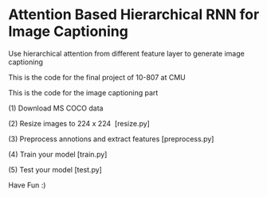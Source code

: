 # Attention Based Hierarchical RNN for Image Captioning



Use hierarchical attention from different feature layer to generate image captioning

This is the code for the final project of 10-807 at CMU

This is the code for the image captioning part

(1) Download MS COCO data

(2) Resize images to 224 x 224  [resize.py]

(3) Preprocess annotions and extract features [preprocess.py]

(4) Train your model [train.py]

(5) Test your model [test.py]


Have Fun :)

